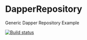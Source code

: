 # DapperRepository
Generic Dapper Repository Example

[![Build status](https://travis-ci.org/ovation22/DapperRepository.svg?branch=master)](https://travis-ci.org/ovation22/DapperRepository)
